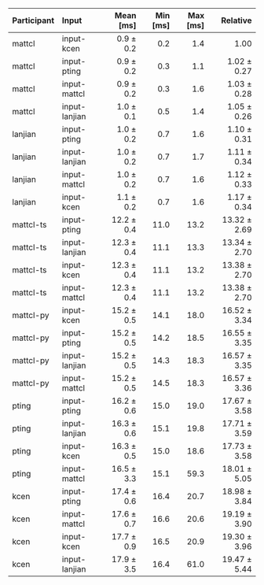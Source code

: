 | Participant | Input | Mean [ms] | Min [ms] | Max [ms] | Relative |
|:---|:---|---:|---:|---:|---:|
| mattcl | input-kcen | 0.9 ± 0.2 | 0.2 | 1.4 | 1.00 |
| mattcl | input-pting | 0.9 ± 0.2 | 0.3 | 1.1 | 1.02 ± 0.27 |
| mattcl | input-mattcl | 0.9 ± 0.2 | 0.3 | 1.6 | 1.03 ± 0.28 |
| mattcl | input-lanjian | 1.0 ± 0.1 | 0.5 | 1.4 | 1.05 ± 0.26 |
| lanjian | input-pting | 1.0 ± 0.2 | 0.7 | 1.6 | 1.10 ± 0.31 |
| lanjian | input-lanjian | 1.0 ± 0.2 | 0.7 | 1.7 | 1.11 ± 0.34 |
| lanjian | input-mattcl | 1.0 ± 0.2 | 0.7 | 1.6 | 1.12 ± 0.33 |
| lanjian | input-kcen | 1.1 ± 0.2 | 0.7 | 1.6 | 1.17 ± 0.34 |
| mattcl-ts | input-pting | 12.2 ± 0.4 | 11.0 | 13.2 | 13.32 ± 2.69 |
| mattcl-ts | input-lanjian | 12.3 ± 0.4 | 11.1 | 13.3 | 13.34 ± 2.70 |
| mattcl-ts | input-kcen | 12.3 ± 0.4 | 11.1 | 13.2 | 13.38 ± 2.70 |
| mattcl-ts | input-mattcl | 12.3 ± 0.4 | 11.1 | 13.2 | 13.38 ± 2.70 |
| mattcl-py | input-kcen | 15.2 ± 0.5 | 14.1 | 18.0 | 16.52 ± 3.34 |
| mattcl-py | input-pting | 15.2 ± 0.5 | 14.2 | 18.5 | 16.55 ± 3.35 |
| mattcl-py | input-lanjian | 15.2 ± 0.5 | 14.3 | 18.3 | 16.57 ± 3.35 |
| mattcl-py | input-mattcl | 15.2 ± 0.5 | 14.5 | 18.3 | 16.57 ± 3.36 |
| pting | input-pting | 16.2 ± 0.6 | 15.0 | 19.0 | 17.67 ± 3.58 |
| pting | input-lanjian | 16.3 ± 0.6 | 15.1 | 19.8 | 17.71 ± 3.59 |
| pting | input-kcen | 16.3 ± 0.5 | 15.0 | 18.6 | 17.73 ± 3.58 |
| pting | input-mattcl | 16.5 ± 3.3 | 15.1 | 59.3 | 18.01 ± 5.05 |
| kcen | input-pting | 17.4 ± 0.6 | 16.4 | 20.7 | 18.98 ± 3.84 |
| kcen | input-mattcl | 17.6 ± 0.7 | 16.6 | 20.6 | 19.19 ± 3.90 |
| kcen | input-kcen | 17.7 ± 0.9 | 16.5 | 20.9 | 19.30 ± 3.96 |
| kcen | input-lanjian | 17.9 ± 3.5 | 16.4 | 61.0 | 19.47 ± 5.44 |
